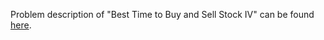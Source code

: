 Problem description of "Best Time to Buy and Sell Stock IV" can be found [here](https://leetcode.com/problems/best-time-to-buy-and-sell-stock-iv/).
